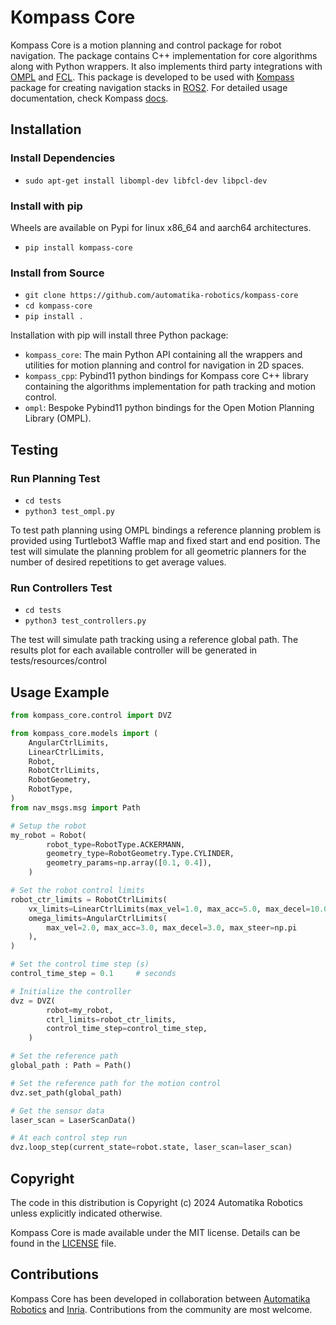 # Kompass Core

Kompass Core is a motion planning and control package for robot navigation. The package contains C++ implementation for core algorithms along with Python wrappers. It also implements third party integrations with [OMPL](https://ompl.kavrakilab.org/) and [FCL](https://github.com/flexible-collision-library/fcl). This package is developed to be used with [Kompass](https://github.com/automatika-robotics/kompass) package for creating navigation stacks in [ROS2](https://docs.ros.org/en/rolling/index.html). For detailed usage documentation, check Kompass [docs](https://automatika-robotics.github.io/kompass/).

## Installation

### Install Dependencies

- `sudo apt-get install libompl-dev libfcl-dev libpcl-dev`

### Install with pip

Wheels are available on Pypi for linux x86_64 and aarch64 architectures.

- `pip install kompass-core`

### Install from Source

- `git clone https://github.com/automatika-robotics/kompass-core`
- `cd kompass-core`
- `pip install .`

Installation with pip will install three Python package:

- `kompass_core`: The main Python API containing all the wrappers and utilities for motion planning and control for navigation in 2D spaces.
- `kompass_cpp`: Pybind11 python bindings for Kompass core C++ library containing the algorithms implementation for path tracking and motion control.
- `ompl`: Bespoke Pybind11 python bindings for the Open Motion Planning Library (OMPL).

## Testing

### Run Planning Test

- `cd tests`
- `python3 test_ompl.py`

To test path planning using OMPL bindings a reference planning problem is provided using Turtlebot3 Waffle map and fixed start and end position. The test will simulate the planning problem for all geometric planners for the number of desired repetitions to get average values.

### Run Controllers Test

- `cd tests`
- `python3 test_controllers.py`

The test will simulate path tracking using a reference global path. The results plot for each available controller will be generated in tests/resources/control

## Usage Example

```python
from kompass_core.control import DVZ

from kompass_core.models import (
    AngularCtrlLimits,
    LinearCtrlLimits,
    Robot,
    RobotCtrlLimits,
    RobotGeometry,
    RobotType,
)
from nav_msgs.msg import Path

# Setup the robot
my_robot = Robot(
        robot_type=RobotType.ACKERMANN,
        geometry_type=RobotGeometry.Type.CYLINDER,
        geometry_params=np.array([0.1, 0.4]),
    )

# Set the robot control limits
robot_ctr_limits = RobotCtrlLimits(
    vx_limits=LinearCtrlLimits(max_vel=1.0, max_acc=5.0, max_decel=10.0),
    omega_limits=AngularCtrlLimits(
        max_vel=2.0, max_acc=3.0, max_decel=3.0, max_steer=np.pi
    ),
)

# Set the control time step (s)
control_time_step = 0.1     # seconds

# Initialize the controller
dvz = DVZ(
        robot=my_robot,
        ctrl_limits=robot_ctr_limits,
        control_time_step=control_time_step,
    )

# Set the reference path
global_path : Path = Path()

# Set the reference path for the motion control
dvz.set_path(global_path)

# Get the sensor data
laser_scan = LaserScanData()

# At each control step run
dvz.loop_step(current_state=robot.state, laser_scan=laser_scan)
```

## Copyright

The code in this distribution is Copyright (c) 2024 Automatika Robotics unless explicitly indicated otherwise.

Kompass Core is made available under the MIT license. Details can be found in the [LICENSE](LICENSE) file.

## Contributions

Kompass Core has been developed in collaboration between [Automatika Robotics](https://automatikarobotics.com/) and [Inria](https://inria.fr/). Contributions from the community are most welcome.
